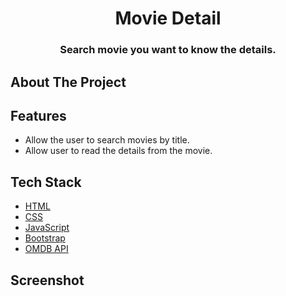

<h1 align="center">Movie Detail</h1>
<h3 align="center">Search movie you want to know the details.</h3>

## About The Project

## Features

- Allow the user to search movies by title.
- Allow user to read the details from the movie.

## Tech Stack

- [HTML](https://html.spec.whatwg.org/multipage/)
- [CSS](https://www.w3.org/Style/CSS/Overview.en.html)
- [JavaScript](https://www.javascript.com/)
- [Bootstrap](https://getbootstrap.com/)
- [OMDB API](https://www.omdbapi.com/)

## Screenshot

